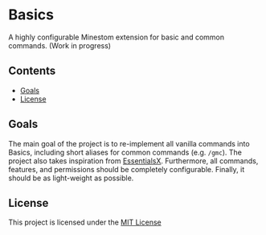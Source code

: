 # Basics
A highly configurable Minestom extension for basic and common commands. (Work in progress)

## Contents
- [Goals](#goals)
- [License](#license)

## Goals
The main goal of the project is to re-implement all vanilla commands into Basics, including short aliases for common commands (e.g. `/gmc`). The project also takes inspiration from [EssentialsX](https://essentialsx.net).
Furthermore, all commands, features, and permissions should be completely configurable. Finally, it should be as light-weight as possible.

## License
This project is licensed under the [MIT License](LICENSE)